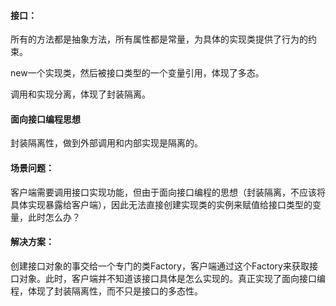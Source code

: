 #### 接口：
所有的方法都是抽象方法，所有属性都是常量，为具体的实现类提供了行为的约束。

new一个实现类，然后被接口类型的一个变量引用，体现了多态。

调用和实现分离，体现了封装隔离。

#### 面向接口编程思想
封装隔离性，做到外部调用和内部实现是隔离的。

#### 场景问题：
客户端需要调用接口实现功能，但由于面向接口编程的思想（封装隔离，不应该将具体实现暴露给客户端），因此无法直接创建实现类的实例来赋值给接口类型的变量，此时怎么办？


#### 解决方案：
创建接口对象的事交给一个专门的类Factory，客户端通过这个Factory来获取接口对象。此时，客户端并不知道该接口具体是怎么实现的。真正实现了面向接口编程，体现了封装隔离性，而不只是接口的多态性。